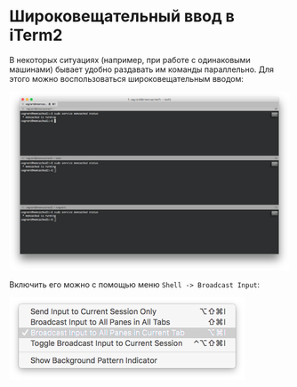 # Широковещательный ввод в iTerm2

В некоторых ситуациях (например, при работе с одинаковыми машинами) бывает удобно раздавать им команды параллельно.
Для этого можно воспользоваться широковещательным вводом:

![Широковещательный ввод в iTerm2](iterm2_broadcast_input.png)

Включить его можно с помощью меню `Shell -> Broadcast Input`:

![Включение широковещательного ввода в iTerm2](iterm2_broadcast_input_menu.png)
